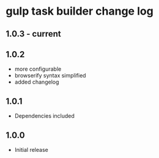 # gulp task builder change log

## 1.0.3 - current

## 1.0.2

- more configurable
- browserify syntax simplified
- added changelog

## 1.0.1
- Dependencies included

## 1.0.0
- Initial release